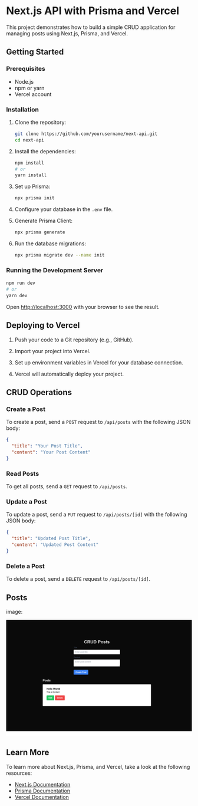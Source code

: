 # Next.js API with Prisma and Vercel

This project demonstrates how to build a simple CRUD application for managing posts using Next.js, Prisma, and Vercel.

## Getting Started

### Prerequisites

- Node.js
- npm or yarn
- Vercel account

### Installation

1. Clone the repository:

    ```bash
    git clone https://github.com/yourusername/next-api.git
    cd next-api
    ```

2. Install the dependencies:

    ```bash
    npm install
    # or
    yarn install
    ```

3. Set up Prisma:

    ```bash
    npx prisma init
    ```

4. Configure your database in the `.env` file.

5. Generate Prisma Client:

    ```bash
    npx prisma generate
    ```

6. Run the database migrations:

    ```bash
    npx prisma migrate dev --name init
    ```

### Running the Development Server

```bash
npm run dev
# or
yarn dev
```

Open [http://localhost:3000](http://localhost:3000) with your browser to see the result.

## Deploying to Vercel

1. Push your code to a Git repository (e.g., GitHub).

2. Import your project into Vercel.

3. Set up environment variables in Vercel for your database connection.

4. Vercel will automatically deploy your project.

## CRUD Operations

### Create a Post

To create a post, send a `POST` request to `/api/posts` with the following JSON body:

```json
{
  "title": "Your Post Title",
  "content": "Your Post Content"
}
```

### Read Posts

To get all posts, send a `GET` request to `/api/posts`.

### Update a Post

To update a post, send a `PUT` request to `/api/posts/[id]` with the following JSON body:

```json
{
  "title": "Updated Post Title",
  "content": "Updated Post Content"
}
```

### Delete a Post

To delete a post, send a `DELETE` request to `/api/posts/[id]`.

## Posts

image:

![Dashboard](./dashboard.png)

## Learn More

To learn more about Next.js, Prisma, and Vercel, take a look at the following resources:

- [Next.js Documentation](https://nextjs.org/docs)
- [Prisma Documentation](https://www.prisma.io/docs)
- [Vercel Documentation](https://vercel.com/docs)

